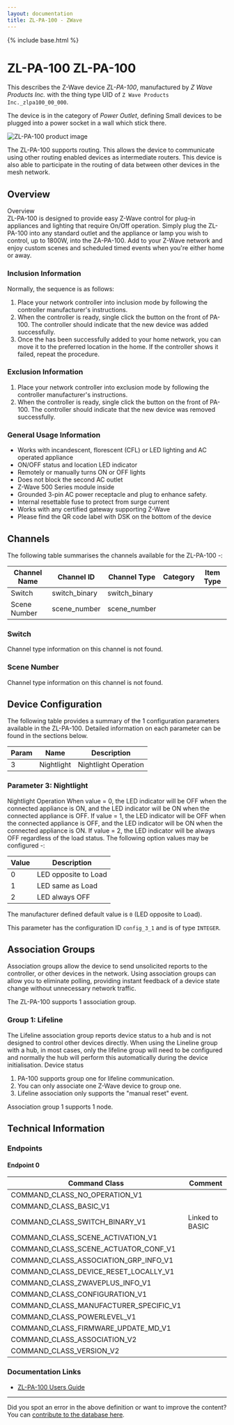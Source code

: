 ```yaml
---
layout: documentation
title: ZL-PA-100 - ZWave
---
```


{% include base.html %}

# ZL-PA-100 ZL-PA-100
This describes the Z-Wave device *ZL-PA-100*, manufactured by *Z Wave Products Inc.* with the thing type UID of ```Z Wave Products Inc._zlpa100_00_000```.

The device is in the category of *Power Outlet*, defining Small devices to be plugged into a power socket in a wall which stick there.

![ZL-PA-100 product image](https://opensmarthouse.org/assets/zwave/attachments/961/ZL-PA-100-main.jpg)


The ZL-PA-100 supports routing. This allows the device to communicate using other routing enabled devices as intermediate routers.  This device is also able to participate in the routing of data between other devices in the mesh network.

## Overview

Overview  
ZL-PA-100 is designed to provide easy Z-Wave control for plug-in appliances and lighting that require On/Off operation. Simply plug the ZL-PA-100 into any standard outlet and the appliance or lamp you wish to control, up to 1800W, into the ZA-PA-100. Add to your Z-Wave network and enjoy custom scenes and scheduled timed events when you're either home or away.

### Inclusion Information

Normally, the sequence is as follows:

  1. Place your network controller into inclusion mode by following the controller manufacturer's instructions.
  2. When the controller is ready, single click the button on the front of PA-100. The controller should indicate that the new device was added successfully.
  3. Once the has been successfully added to your home network, you can move it to the preferred location in the home. If the controller shows it failed, repeat the procedure.

### Exclusion Information

  1. Place your network controller into exclusion mode by following the controller manufacturer's instructions.
  2. When the controller is ready, single click the button on the front of PA-100. The controller should indicate that the new device was removed successfully.

### General Usage Information

  * Works with incandescent, florescent (CFL) or LED lighting and AC operated appliance
  * ON/OFF status and location LED indicator
  * Remotely or manually turns ON or OFF lights
  * Does not block the second AC outlet
  * Z-Wave 500 Series module inside
  * Grounded 3-pin AC power receptacle and plug to enhance safety.
  * Internal resettable fuse to protect from surge current
  * Works with any certified gateway supporting Z-Wave
  * Please find the QR code label with DSK on the bottom of the device

## Channels

The following table summarises the channels available for the ZL-PA-100 -:

| Channel Name | Channel ID | Channel Type | Category | Item Type |
|--------------|------------|--------------|----------|-----------|
| Switch | switch_binary | switch_binary |  |  | 
| Scene Number | scene_number | scene_number |  |  | 

### Switch
Channel type information on this channel is not found.

### Scene Number
Channel type information on this channel is not found.



## Device Configuration

The following table provides a summary of the 1 configuration parameters available in the ZL-PA-100.
Detailed information on each parameter can be found in the sections below.

| Param | Name  | Description |
|-------|-------|-------------|
| 3 | Nightlight | Nightlight Operation |

### Parameter 3: Nightlight

Nightlight Operation
When value = 0, the LED indicator will be OFF when the connected appliance is ON, and the LED indicator will be ON when the connected appliance is OFF. If value = 1, the LED indicator will be OFF when the connected appliance is OFF, and the LED indicator will be ON when the connected appliance is ON. If value = 2, the LED indicator will be always OFF regardless of the load status.
The following option values may be configured -:

| Value  | Description |
|--------|-------------|
| 0 | LED opposite to Load |
| 1 | LED same as Load |
| 2 | LED always OFF |

The manufacturer defined default value is ```0``` (LED opposite to Load).

This parameter has the configuration ID ```config_3_1``` and is of type ```INTEGER```.


## Association Groups

Association groups allow the device to send unsolicited reports to the controller, or other devices in the network. Using association groups can allow you to eliminate polling, providing instant feedback of a device state change without unnecessary network traffic.

The ZL-PA-100 supports 1 association group.

### Group 1: Lifeline

The Lifeline association group reports device status to a hub and is not designed to control other devices directly. When using the Lineline group with a hub, in most cases, only the lifeline group will need to be configured and normally the hub will perform this automatically during the device initialisation.
Device status
  1. PA-100 supports group one for lifeline communication.
  2. You can only associate one Z-Wave device to group one.
  3. Lifeline association only supports the "manual reset" event.

Association group 1 supports 1 node.

## Technical Information

### Endpoints

#### Endpoint 0

| Command Class | Comment |
|---------------|---------|
| COMMAND_CLASS_NO_OPERATION_V1| |
| COMMAND_CLASS_BASIC_V1| |
| COMMAND_CLASS_SWITCH_BINARY_V1| Linked to BASIC|
| COMMAND_CLASS_SCENE_ACTIVATION_V1| |
| COMMAND_CLASS_SCENE_ACTUATOR_CONF_V1| |
| COMMAND_CLASS_ASSOCIATION_GRP_INFO_V1| |
| COMMAND_CLASS_DEVICE_RESET_LOCALLY_V1| |
| COMMAND_CLASS_ZWAVEPLUS_INFO_V1| |
| COMMAND_CLASS_CONFIGURATION_V1| |
| COMMAND_CLASS_MANUFACTURER_SPECIFIC_V1| |
| COMMAND_CLASS_POWERLEVEL_V1| |
| COMMAND_CLASS_FIRMWARE_UPDATE_MD_V1| |
| COMMAND_CLASS_ASSOCIATION_V2| |
| COMMAND_CLASS_VERSION_V2| |

### Documentation Links

* [ZL-PA-100 Users Guide](https://www.opensmarthouse.org/zwavedatabase/961/ZL-PA-100-Users-Guide.pdf)

---

Did you spot an error in the above definition or want to improve the content?
You can [contribute to the database here](https://www.opensmarthouse.org/zwavedatabase/961).

